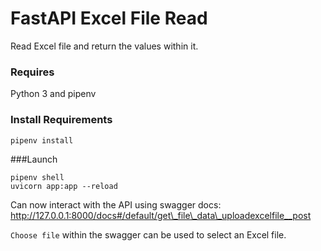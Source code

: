 # FastAPI Excel File Read
Read Excel file and return the values within it.

### Requires
Python 3 and pipenv

### Install Requirements
```
pipenv install
```

###Launch

```
pipenv shell
uvicorn app:app --reload
```

Can now interact with the API using swagger docs:
http://127.0.0.1:8000/docs#/default/get\_file\_data\_uploadexcelfile__post

`Choose file` within the swagger can be used to select an Excel file.